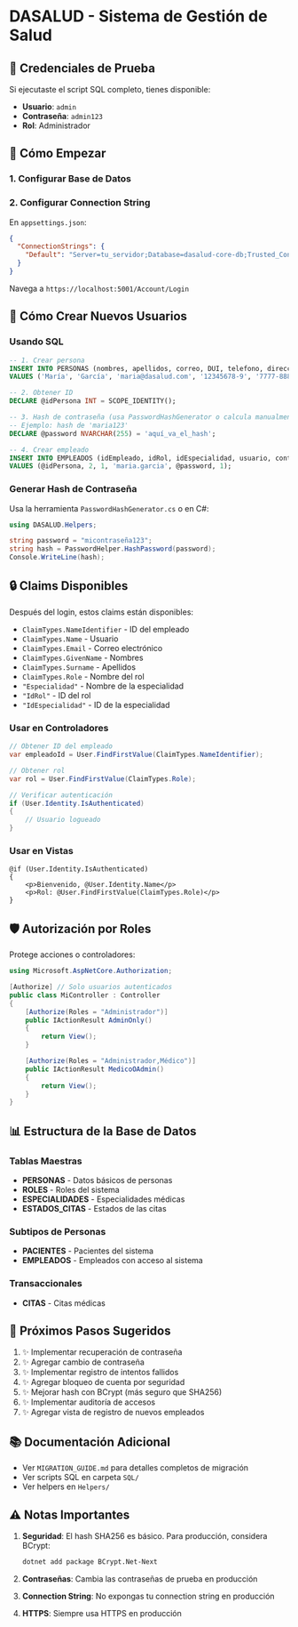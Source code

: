﻿# DASALUD - Sistema de Gestión de Salud

## 🔐 Credenciales de Prueba

Si ejecutaste el script SQL completo, tienes disponible:

- **Usuario**: `admin`
- **Contraseña**: `admin123`
- **Rol**: Administrador

## 🚀 Cómo Empezar

### 1. Configurar Base de Datos



### 2. Configurar Connection String

En `appsettings.json`:
```json
{
  "ConnectionStrings": {
    "Default": "Server=tu_servidor;Database=dasalud-core-db;Trusted_Connection=True;TrustServerCertificate=True;"
  }
}
```


Navega a `https://localhost:5001/Account/Login`

## 📝 Cómo Crear Nuevos Usuarios

### Usando SQL

```sql
-- 1. Crear persona
INSERT INTO PERSONAS (nombres, apellidos, correo, DUI, telefono, direccion)
VALUES ('María', 'García', 'maria@dasalud.com', '12345678-9', '7777-8888', 'San Salvador');

-- 2. Obtener ID
DECLARE @idPersona INT = SCOPE_IDENTITY();

-- 3. Hash de contraseña (usa PasswordHashGenerator o calcula manualmente)
-- Ejemplo: hash de 'maria123'
DECLARE @password NVARCHAR(255) = 'aquí_va_el_hash';

-- 4. Crear empleado
INSERT INTO EMPLEADOS (idEmpleado, idRol, idEspecialidad, usuario, contrasena, activo)
VALUES (@idPersona, 2, 1, 'maria.garcia', @password, 1);
```

### Generar Hash de Contraseña

Usa la herramienta `PasswordHashGenerator.cs` o en C#:

```csharp
using DASALUD.Helpers;

string password = "micontraseña123";
string hash = PasswordHelper.HashPassword(password);
Console.WriteLine(hash);
```

## 🔒 Claims Disponibles

Después del login, estos claims están disponibles:

- `ClaimTypes.NameIdentifier` - ID del empleado
- `ClaimTypes.Name` - Usuario
- `ClaimTypes.Email` - Correo electrónico
- `ClaimTypes.GivenName` - Nombres
- `ClaimTypes.Surname` - Apellidos
- `ClaimTypes.Role` - Nombre del rol
- `"Especialidad"` - Nombre de la especialidad
- `"IdRol"` - ID del rol
- `"IdEspecialidad"` - ID de la especialidad

### Usar en Controladores

```csharp
// Obtener ID del empleado
var empleadoId = User.FindFirstValue(ClaimTypes.NameIdentifier);

// Obtener rol
var rol = User.FindFirstValue(ClaimTypes.Role);

// Verificar autenticación
if (User.Identity.IsAuthenticated)
{
    // Usuario logueado
}
```

### Usar en Vistas

```razor
@if (User.Identity.IsAuthenticated)
{
    <p>Bienvenido, @User.Identity.Name</p>
    <p>Rol: @User.FindFirstValue(ClaimTypes.Role)</p>
}
```

## 🛡️ Autorización por Roles

Protege acciones o controladores:

```csharp
using Microsoft.AspNetCore.Authorization;

[Authorize] // Solo usuarios autenticados
public class MiController : Controller
{
    [Authorize(Roles = "Administrador")]
    public IActionResult AdminOnly()
    {
        return View();
    }

    [Authorize(Roles = "Administrador,Médico")]
    public IActionResult MedicoOAdmin()
    {
        return View();
    }
}
```

## 📊 Estructura de la Base de Datos

### Tablas Maestras
- **PERSONAS** - Datos básicos de personas
- **ROLES** - Roles del sistema
- **ESPECIALIDADES** - Especialidades médicas
- **ESTADOS_CITAS** - Estados de las citas

### Subtipos de Personas
- **PACIENTES** - Pacientes del sistema
- **EMPLEADOS** - Empleados con acceso al sistema

### Transaccionales
- **CITAS** - Citas médicas

## 🔄 Próximos Pasos Sugeridos

1. ✨ Implementar recuperación de contraseña
2. ✨ Agregar cambio de contraseña
3. ✨ Implementar registro de intentos fallidos
4. ✨ Agregar bloqueo de cuenta por seguridad
5. ✨ Mejorar hash con BCrypt (más seguro que SHA256)
6. ✨ Implementar auditoría de accesos
7. ✨ Agregar vista de registro de nuevos empleados

## 📚 Documentación Adicional

- Ver `MIGRATION_GUIDE.md` para detalles completos de migración
- Ver scripts SQL en carpeta `SQL/`
- Ver helpers en `Helpers/`

## ⚠️ Notas Importantes

1. **Seguridad**: El hash SHA256 es básico. Para producción, considera BCrypt:
   ```bash
   dotnet add package BCrypt.Net-Next
   ```

2. **Contraseñas**: Cambia las contraseñas de prueba en producción

3. **Connection String**: No expongas tu connection string en producción

4. **HTTPS**: Siempre usa HTTPS en producción

